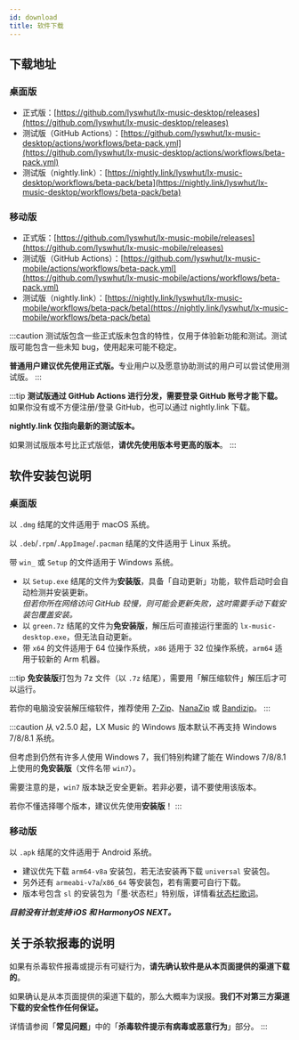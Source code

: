 ```yaml
---
id: download
title: 软件下载
---
```


## 下载地址

### 桌面版

- 正式版：[https://github.com/lyswhut/lx-music-desktop/releases](https://github.com/lyswhut/lx-music-desktop/releases)
- 测试版（GitHub Actions）：[https://github.com/lyswhut/lx-music-desktop/actions/workflows/beta-pack.yml](https://github.com/lyswhut/lx-music-desktop/actions/workflows/beta-pack.yml)
- 测试版（nightly.link）：[https://nightly.link/lyswhut/lx-music-desktop/workflows/beta-pack/beta](https://nightly.link/lyswhut/lx-music-desktop/workflows/beta-pack/beta)

### 移动版

- 正式版：[https://github.com/lyswhut/lx-music-mobile/releases](https://github.com/lyswhut/lx-music-mobile/releases)
- 测试版（GitHub Actions）：[https://github.com/lyswhut/lx-music-mobile/actions/workflows/beta-pack.yml](https://github.com/lyswhut/lx-music-mobile/actions/workflows/beta-pack.yml)
- 测试版（nightly.link）：[https://nightly.link/lyswhut/lx-music-mobile/workflows/beta-pack/beta](https://nightly.link/lyswhut/lx-music-mobile/workflows/beta-pack/beta)

:::caution
测试版包含一些正式版未包含的特性，仅用于体验新功能和测试。测试版可能包含一些未知 bug，使用起来可能不稳定。

<b>普通用户建议优先使用正式版。</b>专业用户以及愿意协助测试的用户可以尝试使用测试版。
:::

:::tip
<b>测试版通过 GitHub Actions 进行分发，需要登录 GitHub 账号才能下载。</b>如果你没有或不方便注册/登录 GitHub，也可以通过 nightly.link 下载。

**nightly.link 仅指向最新的测试版本。**

如果测试版版本号比正式版低，**请优先使用版本号更高的版本**。
:::

<!-- ## 网盘下载（推荐国内用户在网盘下载）

推荐国内用户使用此方式下载，软件发布更新时，此网盘的安装包会同步更新到最新版本。

[https://www.lanzoui.com/b0bf2cfa/](https://www.lanzoui.com/b0bf2cfa/) 

密码：`glqw`

:::tip
若链接无法打开请百度：蓝奏云链接打不开
::: -->

## 软件安装包说明

### 桌面版

以 `.dmg` 结尾的文件适用于 macOS 系统。

以 `.deb`/`.rpm`/`.AppImage`/`.pacman` 结尾的文件适用于 Linux 系统。

带 `win_` 或 `Setup` 的文件适用于 Windows 系统。

- 以 `Setup.exe` 结尾的文件为**安装版**，具备「自动更新」功能，软件启动时会自动检测并安装更新。  
  *但若你所在网络访问 GitHub 较慢，则可能会更新失败，这时需要手动下载安装包覆盖安装。*
- 以 `green.7z` 结尾的文件为**免安装版**，解压后可直接运行里面的 `lx-music-desktop.exe`，但无法自动更新。
- 带 `x64` 的文件适用于 64 位操作系统，`x86` 适用于 32 位操作系统，`arm64` 适用于较新的 Arm 机器。

:::tip
**免安装版**打包为 7z 文件（以 `.7z` 结尾），需要用「解压缩软件」解压后才可以运行。

若你的电脑没安装解压缩软件，推荐使用 [7-Zip](https://7-zip.org/)、[NanaZip](https://github.com/M2Team/NanaZip) 或 [Bandizip](https://www.bandisoft.com/bandizip/)。
:::

:::caution
从 v2.5.0 起，LX Music 的 Windows 版本默认不再支持 Windows 7/8/8.1 系统。

但考虑到仍然有许多人使用 Windows 7，我们特别构建了能在 Windows 7/8/8.1 上使用的**免安装版**（文件名带 `win7`）。

需要注意的是，`win7` 版本缺乏安全更新。若非必要，请不要使用该版本。

若你不懂选择哪个版本，建议优先使用**安装版**！
:::

### 移动版

以 `.apk` 结尾的文件适用于 Android 系统。

- 建议优先下载 `arm64-v8a` 安装包，若无法安装再下载 `universal` 安装包。
- 另外还有 `armeabi-v7a`/`x86_64` 等安装包，若有需要可自行下载。
- 版本号包含 `sl` 的安装包为「墨·状态栏」特别版，详情看[状态栏歌词](./mobile/statusbar-lyric)。

***目前没有计划支持 iOS 和 HarmonyOS NEXT。***

## 关于杀软报毒的说明

如果有杀毒软件报毒或提示有可疑行为，**请先确认软件是从本页面提供的渠道下载的**。

如果确认是从本页面提供的渠道下载的，那么大概率为误报。**我们不对第三方渠道下载的安全性作任何保证。**

详情请参阅「**常见问题**」中的「**杀毒软件提示有病毒或恶意行为**」部分。
:::